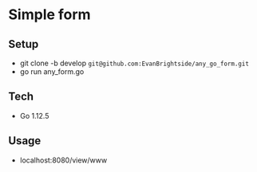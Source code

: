 # Simple form

## Setup
* git clone -b develop `git@github.com:EvanBrightside/any_go_form.git`
* go run any_form.go

## Tech
* Go 1.12.5

## Usage
* localhost:8080/view/www

